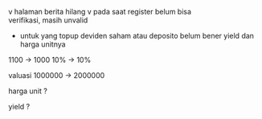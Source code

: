 v halaman berita hilang
v ⁠pada saat register belum bisa verifikasi, masih unvalid

- ⁠untuk yang topup deviden saham atau deposito belum bener yield dan harga unitnya


1100 -> 1000
10% -> 10%

valuasi
1000000 -> 2000000

harga unit
?

yield
?